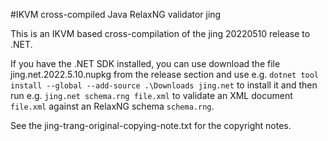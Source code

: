 ﻿#IKVM cross-compiled Java RelaxNG validator jing

This is an IKVM based cross-compilation of the jing 20220510 release to .NET.

If you have the .NET SDK installed, you can use download the file jing.net.2022.5.10.nupkg
from the release section and use e.g. `dotnet tool install --global --add-source .\Downloads jing.net` to install it and then run
e.g. `jing.net schema.rng file.xml` to validate an XML document `file.xml` against an RelaxNG schema `schema.rng`.

See the jing-trang-original-copying-note.txt for the copyright notes.
